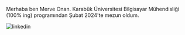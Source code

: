Merhaba ben Merve Onan. 
Karabük Üniversitesi Bilgisayar Mühendisliği (100% ing) programından Şubat 2024'te mezun oldum.

![linkedin](https://img.shields.io/badge/Linkedin-000000?style=for-the-badge&logo=Linkedin&logoColor=white)

